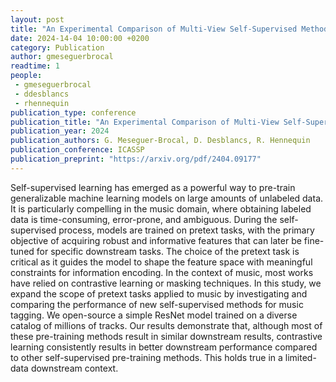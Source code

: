 ```yaml
---
layout: post
title: "An Experimental Comparison of Multi-View Self-Supervised Methods for Music Tagging"
date: 2024-14-04 10:00:00 +0200
category: Publication
author: gmeseguerbrocal
readtime: 1
people:
 - gmeseguerbrocal
 - ddesblancs
 - rhennequin
publication_type: conference
publication_title: "An Experimental Comparison of Multi-View Self-Supervised Methods for Music Tagging"
publication_year: 2024
publication_authors: G. Meseguer-Brocal, D. Desblancs, R. Hennequin
publication_conference: ICASSP
publication_preprint: "https://arxiv.org/pdf/2404.09177"
---
```


Self-supervised learning has emerged as a powerful way to pre-train generalizable machine learning models on large amounts of unlabeled data. It is particularly compelling in the music domain, where obtaining labeled data is time-consuming, error-prone, and ambiguous. During the self-supervised process, models are trained on pretext tasks, with the primary objective of acquiring robust and informative features that can later be fine-tuned for specific downstream tasks. The choice of the pretext task is critical as it guides the model to shape the feature space with meaningful constraints for information encoding. In the context of music, most works have relied on contrastive learning or masking techniques. In this study, we expand the scope of pretext tasks applied to music by investigating and comparing the performance of new self-supervised methods for music tagging. We open-source a simple ResNet model trained on a diverse catalog of millions of tracks. Our results demonstrate that, although most of these pre-training methods result in similar downstream results, contrastive learning consistently results in better downstream performance compared to other self-supervised pre-training methods. This holds true in a limited-data downstream context.
